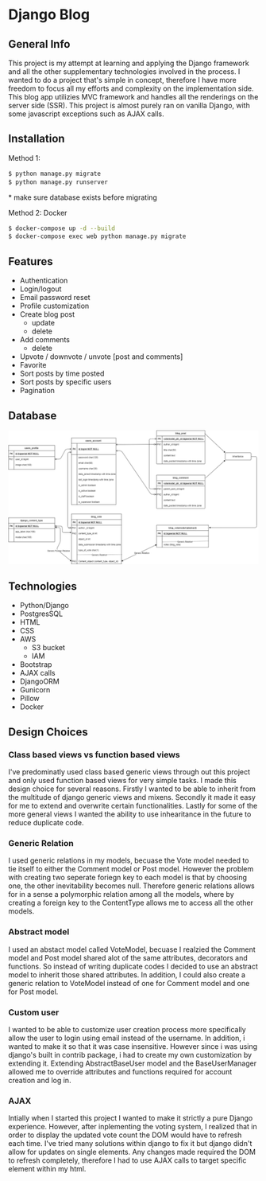 # Django Blog

## General Info
This project is my attempt at learning and applying the Django framework and all the other supplementary technologies involved in the process. I wanted to do a project that's simple in concept, therefore I have more freedom to focus all my efforts and complexity on the implementation side. This blog app utilizies MVC framework and handles all the renderings on the server side (SSR). This project is almost purely ran on vanilla Django, with some javascript exceptions such as AJAX calls. 

## Installation
Method 1:
```bash
$ python manage.py migrate
$ python manage.py runserver  
```
\* make sure database exists before migrating

Method 2: Docker 
```bash
$ docker-compose up -d --build
$ docker-compose exec web python manage.py migrate
```

## Features 
* Authentication
* Login/logout 
* Email password reset
* Profile customization 
* Create blog post
  * update 
  * delete 
* Add comments
  * delete
* Upvote / downvote / unvote [post and comments]
* Favorite
* Sort posts by time posted  
* Sort posts by specific users
* Pagination
  
## Database 
![ERD](https://github.com/chopgye/blog-django/blob/9c59c18b5d2bd58ff7de5a14a1eca0341bb28a7e/Database%20ERD.png?raw=true)
## Technologies
* Python/Django
* PostgresSQL
* HTML
* CSS
* AWS
  * S3 bucket
  * IAM
* Bootstrap
* AJAX calls
* DjangoORM
* Gunicorn
* Pillow
* Docker
  
## Design Choices
### __Class based views vs function based views__ 
I've predominatly used class based generic views through out this project and only used function based views for very simple tasks. I made this design choice for several reasons. Firstly I wanted to be able to inherit from the multitude of django generic views and mixens. Secondly it made it easy for me to extend and overwrite certain functionalities. Lastly for some of the more general views I wanted the ability to use inhearitance in the future to reduce duplicate code.  

### __Generic Relation__
I used generic relations in my models, becuase the Vote model needed to tie itself to either the Comment model or Post model. However the problem with creating two seperate foriegn key to each model is that by choosing one, the other inevitability becomes null. Therefore generic relations allows for in a sense a polymorphic relation among all the models, where by creating a foreign key to the ContentType allows me to access all the other models.  

### __Abstract model__
I used an abstact model called VoteModel, becuase I realzied the Comment model and Post model shared alot of the same attributes, decorators and functions. So instead of writing duplicate codes I decided to use an abstract model to inherit those shared attributes. In addition, I could also create a generic relation to VoteModel instead of one for Comment model and one for Post model.

### __Custom user__
I wanted to be able to customize user creation process more specifically allow the user to login using email instead of the username. In addition, i wanted to make it so that it was case insensitive. However since i was using django's built in contrib package, i had to create my own customization by extending it. Extending AbstractBaseUser model and the BaseUserManager allowed me to override attributes and functions required for account creation and log in. 

### __AJAX__
Intially when I started this project I wanted to make it strictly a pure Django experience. However, after inplementing the voting system, I realized that in order to display the updated vote count the DOM would have to refresh each time. I've tried many solutions within django to fix it but django didn't allow for updates on single elements. Any changes made required the DOM to refresh completely, therefore I had to use AJAX calls to target specific element within my html.  
